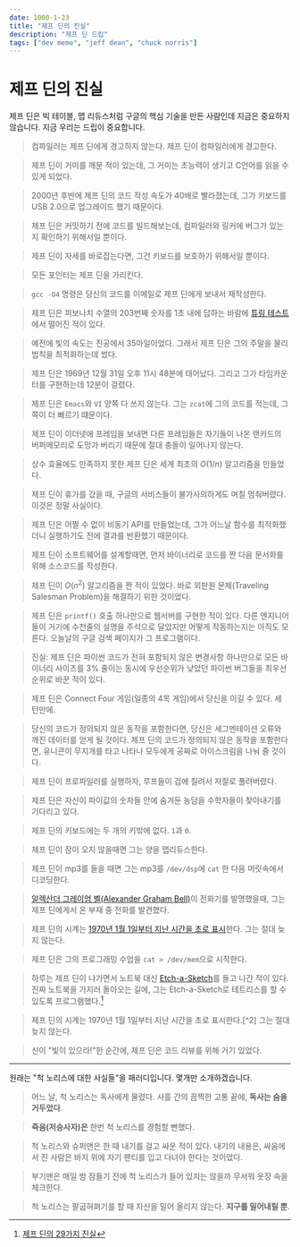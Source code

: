 ```yaml
---
date: 1000-1-23
title: "제프 딘의 진실"
description: "제프 딘 드립"
tags: ["dev meme", "jeff dean", "chuck norris"]
---
```


# 제프 딘의 진실

제프 딘은 빅 테이블, 맵 리듀스처럼 구글의 핵심 기술을 만든 사람인데 지금은 중요하지 않습니다. 지금 우리는 드립이 중요합니다.

> 컴파일러는 제프 딘에게 경고하지 않는다. 제프 딘이 컴파일러에게 경고한다.

> 제프 딘이 거미를 깨문 적이 있는데, 그 거미는 초능력이 생기고 C언어를 읽을 수 있게 되었다.

> 2000년 후반에 제프 딘의 코드 작성 속도가 40배로 빨라졌는데, 그가 키보드를 USB 2.0으로 업그레이드 했기 때문이다.

> 제프 딘은 커밋하기 전에 코드를 빌드해보는데, 컴파일러와 링커에 버그가 있는지 확인하기 위해서일 뿐이다.

> 제프 딘이 자세를 바로잡는다면, 그건 키보드를 보호하기 위해서일 뿐이다.

> 모든 포인터는 제프 딘을 가리킨다.

> `gcc -O4` 명령은 당신의 코드를 이메일로 제프 딘에게 보내서 재작성한다.

> 제프 딘은 피보나치 수열의 203번째 숫자를 1초 내에 답하는 바람에 [튜링 테스트](#)에서 떨어진 적이 있다.

> 예전에 빛의 속도는 진공에서 35마일이었다. 그래서 제프 딘은 그의 주말을 물리법칙을 최적화하는데 썼다.

> 제프 딘은 1969년 12월 31일 오후 11시 48분에 태어났다. 그리고 그가 타임카운터를 구현하는데 12분이 걸렸다.

> 제프 딘은 `Emacs`와 `VI` 양쪽 다 쓰지 않는다. 그는 `zcat`에 그의 코드를 적는데, 그 쪽이 더 빠르기 떄문이다.

> 제프 딘이 이더넷에 프레임을 보내면 다른 프레임들은 자기들이 나온 랜카드의 버퍼메모리로 도망가 버리기 때문에 절대 충돌이 일어나지 않는다.

> 상수 효율에도 만족하지 못한 제프 딘은 세계 최초의 $O(1/n)$ 알고리즘을 만들었다.

> 제프 딘이 휴가를 갔을 때, 구글의 서비스들이 불가사의하게도 며칠 멈춰버렸다. 이것은 정말 사실이다.

> 제프 딘은 어쩔 수 없이 비동기 API를 만들었는데, 그가 어느날 함수를 최적화했더니 실행하기도 전에 결과를 반환했기 때문이다.

> 제프 딘이 소프트웨어를 설계할때면, 먼저 바이너리로 코드를 짠 다음 문서화를 위해 소스코드를 작성한다.

> 제프 딘이 $O(n^{2})$ 알고리즘을 짠 적이 있었다. 바로 외판원 문제(Traveling Salesman Problem)을 해결하기 위한 것이었다.

> 제프 딘은 `printf()` 호출 하나만으로 웹서버를 구현한 적이 있다. 다른 엔지니어들이 거기에 수천줄의 설명을 주석으로 달았지만 어떻게 작동하는지는 아직도 모른다. 오늘날의 구글 검색 페이지가 그 프로그램이다.

> 진실: 제프 딘은 파이썬 코드가 전혀 포함되지 않은 변경사항 하나만으로 모든 바이너리 사이즈를 3% 줄이는 동시에 우선순위가 낮았던 파이썬 버그들을 최우선순위로 바꾼 적이 있다.

> 제프 딘은 Connect Four 게임(일종의 4목 게임)에서 당신을 이길 수 있다. 세 턴만에.

> 당신의 코드가 정의되지 않은 동작을 포함한다면, 당신은 세그멘테이션 오류와 깨진 데이터를 얻게 될 것이다. 제프 딘의 코드가 정의되지 않은 동작을 포함한다면, 유니콘이 무지개를 타고 나타나 모두에게 공짜로 아이스크림을 나눠 줄 것이다.

> 제프 딘이 프로파일러를 실행하자, 루프들이 겁에 질려서 저절로 풀려버렸다.

> 제프 딘은 자신이 파이값의 숫자들 안에 숨겨둔 농담을 수학자들이 찾아내기를 기다리고 있다.

> 제프 딘의 키보드에는 두 개의 키밖에 없다. `1`과 `0`.

> 제프 딘이 잠이 오지 않을때면 그는 양을 맵리듀스한다.

> 제프 딘이 mp3를 들을 때면 그는 mp3를 `/dev/dsp`에 `cat` 한 다음 머릿속에서 디코딩한다.

> [알렉산더 그레이엄 벨(Alexander Graham Bell)](https://ko.wikipedia.org/wiki/%EC%95%8C%EB%A0%89%EC%82%B0%EB%8D%94_%EA%B7%B8%EB%A0%88%EC%9D%B4%EC%97%84_%EB%B2%A8)이 전화기를 발명했을때, 그는 제프 딘에게서 온 부재 중 전화를 발견했다.

> 제프 딘의 시계는 [1970년 1월 1일부터 지난 시간을 초로 표시](https://developer.mozilla.org/ko/docs/Glossary/Unix_time)한다. 그는 절대 늦지 않는다.

> 제프 딘은 그의 프로그래밍 수업을 `cat > /dev/mem`으로 시작한다.

> 하루는 제프 딘이 나가면서 노트북 대신 [Etch-a-Sketch](https://en.wikipedia.org/wiki/Etch_A_Sketch)를 들고 나간 적이 있다. 진짜 노트북을 가지러 돌아오는 길에, 그는 Etch-a-Sketch로 테트리스를 할 수 있도록 프로그램했다.[^1]


> 제프 딘의 시계는 1970년 1월 1일부터 지난 시간을 초로 표시한다.[^2] 그는 절대 늦지 않는다.

> 신이 "빛이 있으라!"한 순간에, 제프 딘은 코드 리뷰를 위해 거기 있었다.

--- 

원래는 "척 노리스에 대한 사실들"을 패러디입니다. 몇개만 소개하겠습니다.

> 어느 날, 척 노리스는 독사에게 물렸다. 사흘 간의 끔찍한 고통 끝에, **독사는 숨을 거두었다**.

> **죽음(저승사자)은** 한번 척 노리스를 경험할 뻔했다.

> 척 노리스와 슈퍼맨은 한 때 내기를 걸고 싸운 적이 있다. 내기의 내용은, 싸움에서 진 사람은 바지 위에 자기 팬티를 입고 다녀야 한다는 것이었다.

> 부기맨은 매일 밤 잠들기 전에 척 노리스가 들어 있지는 않을까 무서워 옷장 속을 체크한다.

> 척 노리스는 팔굽혀펴기를 할 때 자신을 밀어 올리지 않는다. **지구를 밀어내릴 뿐**.

[^1]: [제프 딘의 29가지 진실](https://ppss.kr/archives/16672)
